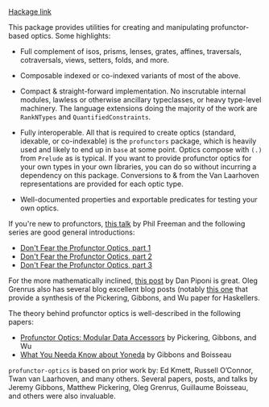 [Hackage link](http://hackage.haskell.org/package/profunctor-optics)

This package provides utilities for creating and manipulating profunctor-based optics. Some highlights:
 
  * Full complement of isos, prisms, lenses, grates, affines, traversals, cotraversals, views, setters, folds, and more. 

  * Composable indexed or co-indexed variants of most of the above.

  * Compact & straight-forward implementation. No inscrutable internal modules, lawless or otherwise ancillary typeclasses, or heavy type-level machinery. The language extensions doing the majority of the work are `RankNTypes` and `QuantifiedConstraints`.

  * Fully interoperable. All that is required to create optics (standard, idexable, or co-indexable) is the `profunctors` package, which is heavily used and likely to end up in `base` at some point. Optics compose with `(.)` from `Prelude` as is typical. If you want to provide profunctor optics for your own types in your own libraries, you can do so without incurring a dependency on this package. Conversions to & from the Van Laarhoven representations are provided for each optic type.

  * Well-documented properties and exportable predicates for testing your own optics.


If you're new to profunctors, [this talk](https://www.youtube.com/watch?v=OJtGECfksds) by Phil Freeman and the following series are good general introductions:

- [Don't Fear the Profunctor Optics, part 1](https://github.com/hablapps/DontFearTheProfunctorOptics/blob/master/Optics.md)
- [Don't Fear the Profunctor Optics, part 2](https://github.com/hablapps/DontFearTheProfunctorOptics/blob/master/Profunctors.md)
- [Don't Fear the Profunctor Optics, part 3](https://github.com/hablapps/DontFearTheProfunctorOptics/blob/master/ProfunctorOptics.md)

For the more mathematically inclined, [this post](http://blog.sigfpe.com/2011/07/profunctors-in-haskell.html) by Dan Piponi is great. Oleg Grenrus also has several blog excellent blog posts (notably [this one](http://oleg.fi/gists/posts/2017-04-18-glassery.html) that provide a synthesis of the Pickering, Gibbons, and Wu paper for Haskellers.

The theory behind profunctor optics is well-described in the following papers:

- [Profunctor Optics: Modular Data Accessors](https://arxiv.org/abs/1703.10857) by Pickering, Gibbons, and Wu
- [What You Needa Know about Yoneda](https://www.cs.ox.ac.uk/jeremy.gibbons/publications/proyo.pdf) by Gibbons and Boisseau

`profunctor-optics` is based on prior work by: Ed Kmett, Russell O’Connor, Twan van Laarhoven, and many others. Several papers, posts, and talks by Jeremy Gibbons, Matthew Pickering, Oleg Grenrus, Guillaume Boisseau, and others were also invaluable.
